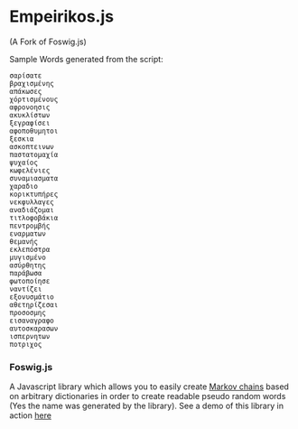 # Empeirikos.js
(A Fork of Foswig.js)

Sample Words generated from the script:

```
σαρίσατε
βραχισμένης
απάκωσες
χόρτισμένους
αφρονοησις
ακυκλίστων
ξεγραφίσει
αφοποθυμητοι
ξεσκια
ασκοπτεινων
παστατομαχία
ψυχαίος
κωφελένιες
συναμιασματα
χαραδιο
κορικτυπήρες
νεκφυλλαγες
αναδιάζομαι
τιτλοφοβάκια
πεντρομβής
εναρματων
θεμανής
εκλεπόστρα
μυγισμένο
ασύρθητης
παράβωσα
φωτοποίησε
ναντίζει
εξονυσμάτιο
αθετηρίζεσαι
προσοσμης
εισαναγραφο
αυτοσκαρασων
ισπερνητων
ποτριχος
```

### Foswig.js

A Javascript library which allows you to easily create [Markov chains](http://en.wikipedia.org/wiki/Markov_chain) based on arbitrary dictionaries in order to create readable pseudo random words (Yes the name was generated by the library). See a demo of this library in action [here](http://mrsharpoblunto.github.io/foswig.js/)


